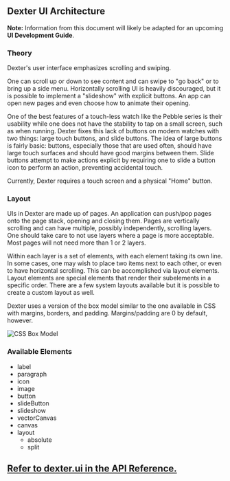 ## Dexter UI Architecture

**Note:** Information from this document will likely be adapted for an upcoming __UI Development Guide__.

### Theory

Dexter's user interface emphasizes scrolling and swiping.

One can scroll up or down to see content and can swipe to "go back" or to bring up a side menu. Horizontally scrolling UI is heavily discouraged, but it is possible to implement a "slideshow" with explicit buttons. An app can open new pages and even choose how to animate their opening.

One of the best features of a touch-less watch like the Pebble series is their usability while one does not have the stability to tap on a small screen, such as when running. Dexter fixes this lack of buttons on modern watches with two things: large touch buttons, and slide buttons. The idea of large buttons is fairly basic: buttons, especially those that are used often, should have large touch surfaces and should have good margins between them. Slide buttons attempt to make actions explicit by requiring one to slide a button icon to perform an action, preventing accidental touch.

Currently, Dexter requires a touch screen and a physical "Home" button.

### Layout

UIs in Dexter are made up of pages. An application can push/pop pages onto the page stack, opening and closing them. Pages are vertically scrolling and can have multiple, possibly independently, scrolling layers. One should take care to not use layers where a page is more acceptable. Most pages will not need more than 1 or 2 layers.

Within each layer is a set of elements, with each element taking its own line. In some cases, one may wish to place two items next to each other, or even to have horizontal scrolling. This can be accomplished via layout elements. Layout elements are special elements that render their subelements in a specific order. There are a few system layouts available but it is possible to create a custom layout as well.

Dexter uses a version of the box model similar to the one available in CSS with margins, borders, and padding. Margins/padding are 0 by default, however.

 ![CSS Box Model](https://upload.wikimedia.org/wikipedia/commons/7/7a/Boxmodell-detail.png?download)

### Available Elements

- label
- paragraph
- icon
- image
- button
- slideButton
- slideshow
- vectorCanvas
- canvas
- layout
    - absolute
    - split

## [Refer to dexter.ui in the API Reference.](../api/ui.md)